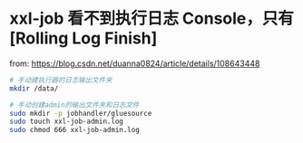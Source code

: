 # xxl-job 看不到执行日志 Console，只有[Rolling Log Finish]

from: https://blog.csdn.net/duanna0824/article/details/108643448

```sh
# 手动建执行器的日志输出文件夹
mkdir /data/  

# 手动创建admin的输出文件夹和日志文件
sudo mkdir -p jobhandler/gluesource
sudo touch xxl-job-admin.log
sudo chmod 666 xxl-job-admin.log 
```

